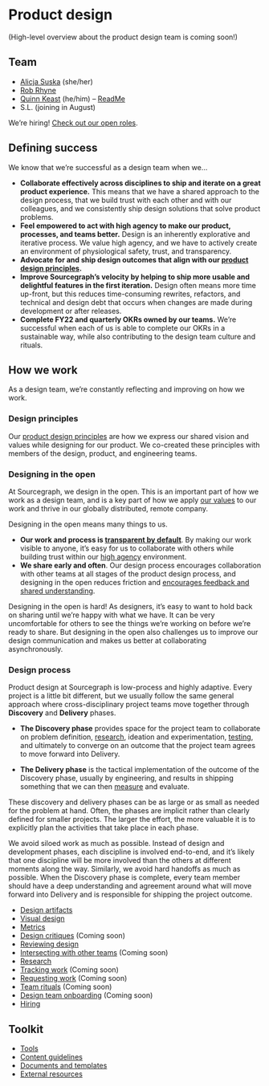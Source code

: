 # Product design

(High-level overview about the product design team is coming soon!)

## Team

- [Alicja Suska](../../company/team/index.md#alicja-suska-she-her) (she/her)
- [Rob Rhyne](../../company/team/index.md#rob-rhyne)
- [Quinn Keast](../../company/team/index.md#quinn-keast-he-him) (he/him) – [ReadMe](https://quinnkeast.com/readme)
- S.L. (joining in August)

We’re hiring! [Check out our open roles](https://boards.greenhouse.io/sourcegraph91).

## Defining success

We know that we’re successful as a design team when we…

- **Collaborate effectively across disciplines to ship and iterate on a great product experience.** This means that we have a shared approach to the design process, that we build trust with each other and with our colleagues, and we consistently ship design solutions that solve product problems.
- **Feel empowered to act with high agency to make our product, processes, and teams better.** Design is an inherently explorative and iterative process. We value high agency, and we have to actively create an environment of physiological safety, trust, and transparency.
- **Advocate for and ship design outcomes that align with our [product design principles](../design_principles.md).**
- **Improve Sourcegraph’s velocity by helping to ship more usable and delightful features in the first iteration.** Design often means more time up-front, but this reduces time-consuming rewrites, refactors, and technical and design debt that occurs when changes are made during development or after releases.
- **Complete FY22 and quarterly OKRs owned by our teams.** We’re successful when each of us is able to complete our OKRs in a sustainable way, while also contributing to the design team culture and rituals.

## How we work

As a design team, we’re constantly reflecting and improving on how we work.

### Design principles

Our [product design principles](../design_principles.md) are how we express our shared vision and values while designing for our product. We co-created these principles with members of the design, product, and engineering teams.

### Designing in the open

At Sourcegraph, we design in the open. This is an important part of how we work as a design team, and is a key part of how we apply [our values](../../company/values.md) to our work and thrive in our globally distributed, remote company.

Designing in the open means many things to us.

- **Our work and process is [transparent by default](../../company/values.md#open-and-transparent)**. By making our work visible to anyone, it’s easy for us to collaborate with others while building trust within our [high agency](../../company/values.md#high-agency) environment.
- **We share early and often**. Our design process encourages collaboration with other teams at all stages of the product design process, and designing in the open reduces friction and [encourages feedback and shared understanding](./reviewing_design/index.md).

Designing in the open is hard! As designers, it’s easy to want to hold back on sharing until we’re happy with what we have. It can be very uncomfortable for others to see the things we’re working on before we’re ready to share. But designing in the open also challenges us to improve our design communication and makes us better at collaborating asynchronously.

### Design process

Product design at Sourcegraph is low-process and highly adaptive. Every project is a little bit different, but we usually follow the same general approach where cross-disciplinary project teams move together through **Discovery** and **Delivery** phases.


- **The Discovery phase** provides space for the project team to collaborate on problem definition, [research](./research/index.md), ideation and experimentation, [testing](./research/index.md), and ultimately to converge on an outcome that the project team agrees to move forward into Delivery.

- **The Delivery phase** is the tactical implementation of the outcome of the Discovery phase, usually by engineering, and results in shipping something that we can then [measure](./metrics/index.md) and evaluate.

These discovery and delivery phases can be as large or as small as needed for the problem at hand. Often, the phases are implicit rather than clearly defined for smaller projects. The larger the effort, the more valuable it is to explicitly plan the activities that take place in each phase.

We avoid siloed work as much as possible. Instead of design and development phases, each discipline is involved end-to-end, and it’s likely that one discipline will be more involved than the others at different moments along the way. Similarly, we avoid hard handoffs as much as possible. When the Discovery phase is complete, every team member should have a deep understanding and agreement around what will move forward into Delivery and is responsible for shipping the project outcome.

- [Design artifacts](./artifacts/index.md)
- [Visual design](./visual_design/index.md)
- [Metrics](./metrics/index.md)
- [Design critiques](./design_critiques/index.md) (Coming soon)
- [Reviewing design](./reviewing_design/index.md)
- [Intersecting with other teams](./intersecting_with_other_teams/index.md) (Coming soon)
- [Research](./research/index.md)
- [Tracking work](./tracking_work/index.md) (Coming soon)
- [Requesting work](./requesting_work/index.md) (Coming soon)
- [Team rituals](./team_rituals/index.md) (Coming soon)
- [Design team onboarding](./onboarding/index.md) (Coming soon)
- [Hiring](../roles/interviews/product_designer/index.md)

## Toolkit

- [Tools](./tools/index.md)
- [Content guidelines](../../communication/content_guidelines/index.md)
- [Documents and templates](./documents_templates/index.md)
- [External resources](./external_resources/index.md)
